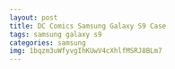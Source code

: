 ```yaml
---
layout: post
title: DC Comics Samsung Galaxy S9 Case
tags: samsung galaxy s9
categories: samsung
img: 1bqzm3uWfyvgIhKUwV4cXhlfMSRJ8BLm7
---
```

